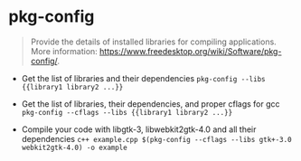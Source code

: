 # pkg-config
> Provide the details of installed libraries for compiling applications.
> More information: <https://www.freedesktop.org/wiki/Software/pkg-config/>.

- Get the list of libraries and their dependencies
`pkg-config --libs {{library1 library2 ...}}`

- Get the list of libraries, their dependencies, and proper cflags for gcc
`pkg-config --cflags --libs {{library1 library2 ...}}`

- Compile your code with libgtk-3, libwebkit2gtk-4.0 and all their dependencies
`c++ example.cpp $(pkg-config --cflags --libs gtk+-3.0 webkit2gtk-4.0) -o example`
